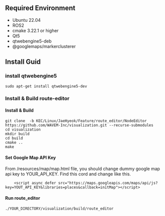 ## Required Environment
- Ubuntu 22.04
- ROS2
- cmake 3.22.1 or higher
- Qt5
- qtwebengine5-deb
- @googlemaps/markerclusterer

## Install Guid
### install qtwebengine5
~~~
sudo apt-get install qtwebengine5-dev
~~~

### Install & Build route-editor 
#### Install & Build
~~~
git clone  -b KEC/Linux/JaeHyeok/Feature/route_editor/NodeEditor https://github.com/WAVEM-Inc/visualization.git --recurse-submodules
cd visualization
mkdir build
cd build
cmake ..
make
~~~

#### Set Google Map API Key
From /resources/map/map.html file, you should change dummy google map api key to YOUR_API_KEY.
Find this cord     <script async defer src="https://maps.googleapis.com/maps/api/js?key=AIzaSyDDqjcUU8O-ZdGy4Q2Wl0n1SlM78WTA5xA&libraries=places&callback=initMap"></script>
and change like this.
~~~
    <script async defer src="https://maps.googleapis.com/maps/api/js?key=YOUT_API_KEY&libraries=places&callback=initMap"></script>
~~~

#### Run route_editor
~~~
./YOUR_DIRECTORY/visualization/build/route_editor
~~~
